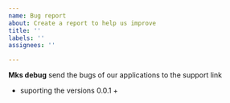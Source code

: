 ```yaml
---
name: Bug report
about: Create a report to help us improve
title: ''
labels: ''
assignees: ''

---
```


**Mks debug**
send the bugs of our applications to the support link

 - suporting the versions 0.0.1 +
